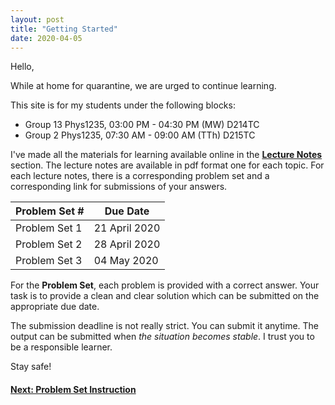 ```yaml
---
layout: post
title: "Getting Started"
date: 2020-04-05
---
```


Hello, 

While at home for quarantine, we are urged to continue learning. 

This site is for my students under the following blocks: 

- Group 13 Phys1235, 03:00 PM - 04:30 PM (MW) D214TC
- Group 2 Phys1235, 07:30 AM - 09:00 AM (TTh) D215TC

I've made all the materials for learning available online in the **[Lecture Notes](https://phys1235.github.io/lecture-notes/)** section. The lecture notes are available in pdf format one for each topic. For each lecture notes, there is a corresponding problem set and a corresponding link for submissions of your answers. 

| Problem Set # | Due Date      |
| ------------- | ------------- |
| Problem Set 1 | 21 April 2020 |
| Problem Set 2 | 28 April 2020 |
| Problem Set 3 | 04 May 2020   |

For the **Problem Set**, each problem is provided with a correct answer. Your task is to provide a clean and clear solution which can be submitted on the appropriate due date. 

The submission deadline is not really strict. You can submit it anytime. The output can be submitted when *the situation becomes stable*. I trust you to be a responsible learner. 

Stay safe!

#### [Next: Problem Set Instruction](/blog/2020/04/07/problem-set-instruction)